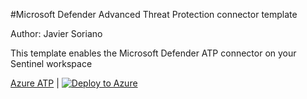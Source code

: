 #Microsoft Defender Advanced Threat Protection connector template

Author: Javier Soriano

This template enables the Microsoft Defender ATP connector on your Sentinel workspace

[Azure ATP](https://github.com/javiersoriano/Azure-Sentinel/blob/javier-arm/Tools/ARM-Templates/DataConnectors/MDATP/MDATP.json) | [![Deploy to Azure](https://aka.ms/deploytoazurebutton)](https://portal.azure.com/#create/Microsoft.Template/uri/https%3A%2F%2Fraw.githubusercontent.com%2Fjaviersoriano%2FAzure-Sentinel%2Fjavier-arm%2FTools%2FARM-Templates%2FDataConnectors%2FMDATP%2FMDATP.json)